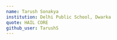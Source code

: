 ```yaml
---
name: Tarush Sonakya
institution: Delhi Public School, Dwarka
quote: HAIL CORE
github_user: TarushS
---
```

